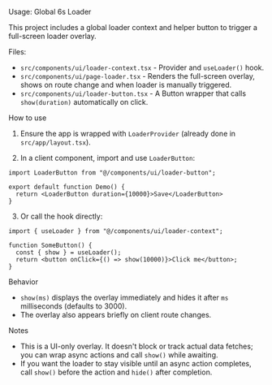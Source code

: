 Usage: Global 6s Loader

This project includes a global loader context and helper button to trigger a full-screen loader overlay.

Files:
- `src/components/ui/loader-context.tsx` - Provider and `useLoader()` hook.
- `src/components/ui/page-loader.tsx` - Renders the full-screen overlay, shows on route change and when loader is manually triggered.
- `src/components/ui/loader-button.tsx` - A Button wrapper that calls `show(duration)` automatically on click.

How to use

1. Ensure the app is wrapped with `LoaderProvider` (already done in `src/app/layout.tsx`).

2. In a client component, import and use `LoaderButton`:

```tsx
import LoaderButton from "@/components/ui/loader-button";

export default function Demo() {
  return <LoaderButton duration={10000}>Save</LoaderButton>
}
```

3. Or call the hook directly:

```tsx
import { useLoader } from "@/components/ui/loader-context";

function SomeButton() {
  const { show } = useLoader();
  return <button onClick={() => show(10000)}>Click me</button>;
}
```

Behavior

- `show(ms)` displays the overlay immediately and hides it after `ms` milliseconds (defaults to 3000).
- The overlay also appears briefly on client route changes.

Notes

- This is a UI-only overlay. It doesn't block or track actual data fetches; you can wrap async actions and call `show()` while awaiting.
- If you want the loader to stay visible until an async action completes, call `show()` before the action and `hide()` after completion.
